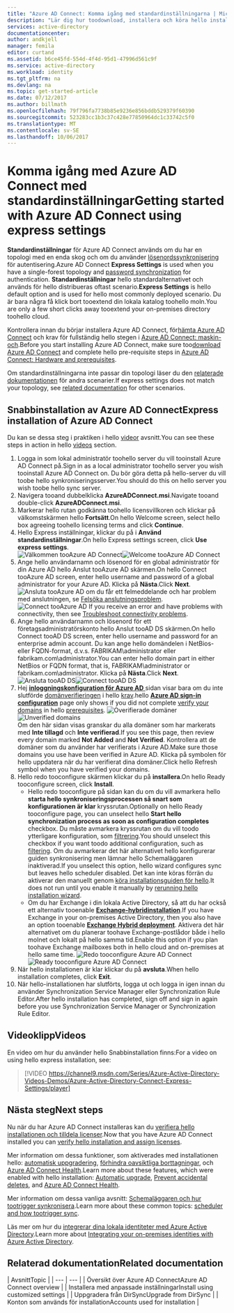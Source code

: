 ```yaml
---
title: "Azure AD Connect: Komma igång med standardinställningarna | Microsoft Docs"
description: "Lär dig hur toodownload, installera och köra hello installationsguiden för Azure AD Connect."
services: active-directory
documentationcenter: 
author: andkjell
manager: femila
editor: curtand
ms.assetid: b6ce45fd-554d-4f4d-95d1-47996d561c9f
ms.service: active-directory
ms.workload: identity
ms.tgt_pltfrm: na
ms.devlang: na
ms.topic: get-started-article
ms.date: 07/12/2017
ms.author: billmath
ms.openlocfilehash: 79f796fa7738b85e9236e856bddb529379f60390
ms.sourcegitcommit: 523283cc1b3c37c428e77850964dc1c33742c5f0
ms.translationtype: MT
ms.contentlocale: sv-SE
ms.lasthandoff: 10/06/2017
---
```

# <a name="getting-started-with-azure-ad-connect-using-express-settings"></a><span data-ttu-id="6c0db-103">Komma igång med Azure AD Connect med standardinställningar</span><span class="sxs-lookup"><span data-stu-id="6c0db-103">Getting started with Azure AD Connect using express settings</span></span>
<span data-ttu-id="6c0db-104">**Standardinställningar** för Azure AD Connect används om du har en topologi med en enda skog och om du använder [lösenordssynkronisering](active-directory-aadconnectsync-implement-password-synchronization.md) för autentisering.</span><span class="sxs-lookup"><span data-stu-id="6c0db-104">Azure AD Connect **Express Settings** is used when you have a single-forest topology and [password synchronization](active-directory-aadconnectsync-implement-password-synchronization.md) for authentication.</span></span> <span data-ttu-id="6c0db-105">**Standardinställningar** hello standardalternativet och används för hello distribueras oftast scenario.</span><span class="sxs-lookup"><span data-stu-id="6c0db-105">**Express Settings** is hello default option and is used for hello most commonly deployed scenario.</span></span> <span data-ttu-id="6c0db-106">Du är bara några få klick bort tooextend din lokala katalog toohello moln.</span><span class="sxs-lookup"><span data-stu-id="6c0db-106">You are only a few short clicks away tooextend your on-premises directory toohello cloud.</span></span>

<span data-ttu-id="6c0db-107">Kontrollera innan du börjar installera Azure AD Connect, för[hämta Azure AD Connect](http://go.microsoft.com/fwlink/?LinkId=615771) och krav för fullständig hello stegen i [Azure AD Connect: maskin- och](active-directory-aadconnect-prerequisites.md).</span><span class="sxs-lookup"><span data-stu-id="6c0db-107">Before you start installing Azure AD Connect, make sure too[download Azure AD Connect](http://go.microsoft.com/fwlink/?LinkId=615771) and complete hello pre-requisite steps in [Azure AD Connect: Hardware and prerequisites](active-directory-aadconnect-prerequisites.md).</span></span>

<span data-ttu-id="6c0db-108">Om standardinställningarna inte passar din topologi läser du den [relaterade dokumentationen](#related-documentation) för andra scenarier.</span><span class="sxs-lookup"><span data-stu-id="6c0db-108">If express settings does not match your topology, see [related documentation](#related-documentation) for other scenarios.</span></span>

## <a name="express-installation-of-azure-ad-connect"></a><span data-ttu-id="6c0db-109">Snabbinstallation av Azure AD Connect</span><span class="sxs-lookup"><span data-stu-id="6c0db-109">Express installation of Azure AD Connect</span></span>
<span data-ttu-id="6c0db-110">Du kan se dessa steg i praktiken i hello [videor](#videos) avsnitt.</span><span class="sxs-lookup"><span data-stu-id="6c0db-110">You can see these steps in action in hello [videos](#videos) section.</span></span>

1. <span data-ttu-id="6c0db-111">Logga in som lokal administratör toohello server du vill tooinstall Azure AD Connect på.</span><span class="sxs-lookup"><span data-stu-id="6c0db-111">Sign in as a local administrator toohello server you wish tooinstall Azure AD Connect on.</span></span> <span data-ttu-id="6c0db-112">Du bör göra detta på hello-server du vill toobe hello synkroniseringsserver.</span><span class="sxs-lookup"><span data-stu-id="6c0db-112">You should do this on hello server you wish toobe hello sync server.</span></span>
2. <span data-ttu-id="6c0db-113">Navigera tooand dubbelklicka **AzureADConnect.msi**.</span><span class="sxs-lookup"><span data-stu-id="6c0db-113">Navigate tooand double-click **AzureADConnect.msi**.</span></span>
3. <span data-ttu-id="6c0db-114">Markerar hello rutan godkänna toohello licensvillkoren och klickar på välkomstskärmen hello **Fortsätt**.</span><span class="sxs-lookup"><span data-stu-id="6c0db-114">On hello Welcome screen, select hello box agreeing toohello licensing terms and click **Continue**.</span></span>  
4. <span data-ttu-id="6c0db-115">Hello Express inställningar, klickar du på i **Använd standardinställningar**.</span><span class="sxs-lookup"><span data-stu-id="6c0db-115">On hello Express settings screen, click **Use express settings**.</span></span>  
   <span data-ttu-id="6c0db-116">![Välkommen tooAzure AD Connect](./media/active-directory-aadconnect-get-started-express/express.png)</span><span class="sxs-lookup"><span data-stu-id="6c0db-116">![Welcome tooAzure AD Connect](./media/active-directory-aadconnect-get-started-express/express.png)</span></span>
5. <span data-ttu-id="6c0db-117">Ange hello användarnamn och lösenord för en global administratör för din Azure AD hello Anslut tooAzure AD skärmen.</span><span class="sxs-lookup"><span data-stu-id="6c0db-117">On hello Connect tooAzure AD screen, enter hello username and password of a global administrator for your Azure AD.</span></span> <span data-ttu-id="6c0db-118">Klicka på **Nästa**.</span><span class="sxs-lookup"><span data-stu-id="6c0db-118">Click **Next**.</span></span>  
   <span data-ttu-id="6c0db-119">![Ansluta tooAzure AD](./media/active-directory-aadconnect-get-started-express/connectaad.png) om du får ett felmeddelande och har problem med anslutningen, se [Felsöka anslutningsproblem](active-directory-aadconnect-troubleshoot-connectivity.md).</span><span class="sxs-lookup"><span data-stu-id="6c0db-119">![Connect tooAzure AD](./media/active-directory-aadconnect-get-started-express/connectaad.png) If you receive an error and have problems with connectivity, then see [Troubleshoot connectivity problems](active-directory-aadconnect-troubleshoot-connectivity.md).</span></span>
6. <span data-ttu-id="6c0db-120">Ange hello användarnamn och lösenord för ett företagsadministratörskonto hello Anslut tooAD DS skärmen.</span><span class="sxs-lookup"><span data-stu-id="6c0db-120">On hello Connect tooAD DS screen, enter hello username and password for an enterprise admin account.</span></span> <span data-ttu-id="6c0db-121">Du kan ange hello domändelen i NetBios- eller FQDN-format, d.v.s. FABRIKAM\administrator eller fabrikam.com\administrator.</span><span class="sxs-lookup"><span data-stu-id="6c0db-121">You can enter hello domain part in either NetBios or FQDN format, that is, FABRIKAM\administrator or fabrikam.com\administrator.</span></span> <span data-ttu-id="6c0db-122">Klicka på **Nästa**.</span><span class="sxs-lookup"><span data-stu-id="6c0db-122">Click **Next**.</span></span>  
   <span data-ttu-id="6c0db-123">![Ansluta tooAD DS](./media/active-directory-aadconnect-get-started-express/connectad.png)</span><span class="sxs-lookup"><span data-stu-id="6c0db-123">![Connect tooAD DS](./media/active-directory-aadconnect-get-started-express/connectad.png)</span></span>
7. <span data-ttu-id="6c0db-124">Hej [ **inloggningskonfiguration för Azure AD** ](active-directory-aadconnect-user-signin.md#azure-ad-sign-in-configuration) sidan visar bara om du inte slutförde [domänverifieringen](../active-directory-add-domain.md) i hello [krav](active-directory-aadconnect-prerequisites.md).</span><span class="sxs-lookup"><span data-stu-id="6c0db-124">hello [**Azure AD sign-in configuration**](active-directory-aadconnect-user-signin.md#azure-ad-sign-in-configuration) page only shows if you did not complete [verify your domains](../active-directory-add-domain.md) in hello [prerequisites](active-directory-aadconnect-prerequisites.md).</span></span>
   <span data-ttu-id="6c0db-125">![Overifierade domäner](./media/active-directory-aadconnect-get-started-express/unverifieddomain.png)</span><span class="sxs-lookup"><span data-stu-id="6c0db-125">![Unverified domains](./media/active-directory-aadconnect-get-started-express/unverifieddomain.png)</span></span>  
   <span data-ttu-id="6c0db-126">Om den här sidan visas granskar du alla domäner som har markerats med **Inte tillagd** och **Inte verifierad**.</span><span class="sxs-lookup"><span data-stu-id="6c0db-126">If you see this page, then review every domain marked **Not Added** and **Not Verified**.</span></span> <span data-ttu-id="6c0db-127">Kontrollera att de domäner som du använder har verifierats i Azure AD.</span><span class="sxs-lookup"><span data-stu-id="6c0db-127">Make sure those domains you use have been verified in Azure AD.</span></span> <span data-ttu-id="6c0db-128">Klicka på symbolen för hello uppdatera när du har verifierat dina domäner.</span><span class="sxs-lookup"><span data-stu-id="6c0db-128">Click hello Refresh symbol when you have verified your domains.</span></span>
8. <span data-ttu-id="6c0db-129">Hello redo tooconfigure skärmen klickar du på **installera**.</span><span class="sxs-lookup"><span data-stu-id="6c0db-129">On hello Ready tooconfigure screen, click **Install**.</span></span>
   * <span data-ttu-id="6c0db-130">Hello redo tooconfigure på sidan kan du om du vill avmarkera hello **starta hello synkroniseringsprocessen så snart som konfigurationen är klar** kryssrutan.</span><span class="sxs-lookup"><span data-stu-id="6c0db-130">Optionally on hello Ready tooconfigure page, you can unselect hello **Start hello synchronization process as soon as configuration completes** checkbox.</span></span> <span data-ttu-id="6c0db-131">Du måste avmarkera kryssrutan om du vill toodo ytterligare konfiguration, som [filtrering](active-directory-aadconnectsync-configure-filtering.md).</span><span class="sxs-lookup"><span data-stu-id="6c0db-131">You should unselect this checkbox if you want toodo additional configuration, such as [filtering](active-directory-aadconnectsync-configure-filtering.md).</span></span> <span data-ttu-id="6c0db-132">Om du avmarkerar det här alternativet hello konfigurerar guiden synkronisering men lämnar hello Schemaläggaren inaktiverad.</span><span class="sxs-lookup"><span data-stu-id="6c0db-132">If you unselect this option, hello wizard configures sync but leaves hello scheduler disabled.</span></span> <span data-ttu-id="6c0db-133">Det kan inte köras förrän du aktiverar den manuellt genom [köra installationsguiden för hello](active-directory-aadconnectsync-installation-wizard.md).</span><span class="sxs-lookup"><span data-stu-id="6c0db-133">It does not run until you enable it manually by [rerunning hello installation wizard](active-directory-aadconnectsync-installation-wizard.md).</span></span>
   * <span data-ttu-id="6c0db-134">Om du har Exchange i din lokala Active Directory, så att du har också ett alternativ tooenable [ **Exchange-hybridinstallation**](https://technet.microsoft.com/library/jj200581.aspx).</span><span class="sxs-lookup"><span data-stu-id="6c0db-134">If you have Exchange in your on-premises Active Directory, then you also have an option tooenable [**Exchange Hybrid deployment**](https://technet.microsoft.com/library/jj200581.aspx).</span></span> <span data-ttu-id="6c0db-135">Aktivera det här alternativet om du planerar toohave Exchange-postlådor både i hello molnet och lokalt på hello samma tid.</span><span class="sxs-lookup"><span data-stu-id="6c0db-135">Enable this option if you plan toohave Exchange mailboxes both in hello cloud and on-premises at hello same time.</span></span>
     <span data-ttu-id="6c0db-136">![Redo tooconfigure Azure AD Connect](./media/active-directory-aadconnect-get-started-express/readytoconfigure.png)</span><span class="sxs-lookup"><span data-stu-id="6c0db-136">![Ready tooconfigure Azure AD Connect](./media/active-directory-aadconnect-get-started-express/readytoconfigure.png)</span></span>
9. <span data-ttu-id="6c0db-137">När hello installationen är klar klickar du på **avsluta**.</span><span class="sxs-lookup"><span data-stu-id="6c0db-137">When hello installation completes, click **Exit**.</span></span>
10. <span data-ttu-id="6c0db-138">När hello-installationen har slutförts, logga ut och logga in igen innan du använder Synchronization Service Manager eller Synchronization Rule Editor.</span><span class="sxs-lookup"><span data-stu-id="6c0db-138">After hello installation has completed, sign off and sign in again before you use Synchronization Service Manager or Synchronization Rule Editor.</span></span>

## <a name="videos"></a><span data-ttu-id="6c0db-139">Videoklipp</span><span class="sxs-lookup"><span data-stu-id="6c0db-139">Videos</span></span>
<span data-ttu-id="6c0db-140">En video om hur du använder hello Snabbinstallation finns:</span><span class="sxs-lookup"><span data-stu-id="6c0db-140">For a video on using hello express installation, see:</span></span>

> [!VIDEO https://channel9.msdn.com/Series/Azure-Active-Directory-Videos-Demos/Azure-Active-Directory-Connect-Express-Settings/player]
> 
> 

## <a name="next-steps"></a><span data-ttu-id="6c0db-141">Nästa steg</span><span class="sxs-lookup"><span data-stu-id="6c0db-141">Next steps</span></span>
<span data-ttu-id="6c0db-142">Nu när du har Azure AD Connect installeras kan du [verifiera hello installationen och tilldela licenser](active-directory-aadconnect-whats-next.md).</span><span class="sxs-lookup"><span data-stu-id="6c0db-142">Now that you have Azure AD Connect installed you can [verify hello installation and assign licenses](active-directory-aadconnect-whats-next.md).</span></span>

<span data-ttu-id="6c0db-143">Mer information om dessa funktioner, som aktiverades med installationen hello: [automatisk uppgradering](active-directory-aadconnect-feature-automatic-upgrade.md), [förhindra oavsiktliga borttagningar](active-directory-aadconnectsync-feature-prevent-accidental-deletes.md), och [Azure AD Connect Health](../connect-health/active-directory-aadconnect-health-sync.md).</span><span class="sxs-lookup"><span data-stu-id="6c0db-143">Learn more about these features, which were enabled with hello installation: [Automatic upgrade](active-directory-aadconnect-feature-automatic-upgrade.md), [Prevent accidental deletes](active-directory-aadconnectsync-feature-prevent-accidental-deletes.md), and [Azure AD Connect Health](../connect-health/active-directory-aadconnect-health-sync.md).</span></span>

<span data-ttu-id="6c0db-144">Mer information om dessa vanliga avsnitt: [Schemaläggaren och hur tootrigger synkronisera](active-directory-aadconnectsync-feature-scheduler.md).</span><span class="sxs-lookup"><span data-stu-id="6c0db-144">Learn more about these common topics: [scheduler and how tootrigger sync](active-directory-aadconnectsync-feature-scheduler.md).</span></span>

<span data-ttu-id="6c0db-145">Läs mer om hur du [integrerar dina lokala identiteter med Azure Active Directory](active-directory-aadconnect.md).</span><span class="sxs-lookup"><span data-stu-id="6c0db-145">Learn more about [Integrating your on-premises identities with Azure Active Directory](active-directory-aadconnect.md).</span></span>

## <a name="related-documentation"></a><span data-ttu-id="6c0db-146">Relaterad dokumentation</span><span class="sxs-lookup"><span data-stu-id="6c0db-146">Related documentation</span></span>
| <span data-ttu-id="6c0db-147">Avsnitt</span><span class="sxs-lookup"><span data-stu-id="6c0db-147">Topic</span></span> |
| --- | --- |
| <span data-ttu-id="6c0db-148">Översikt över Azure AD Connect</span><span class="sxs-lookup"><span data-stu-id="6c0db-148">Azure AD Connect overview</span></span> |
| <span data-ttu-id="6c0db-149">Installera med anpassade inställningar</span><span class="sxs-lookup"><span data-stu-id="6c0db-149">Install using customized settings</span></span> |
| <span data-ttu-id="6c0db-150">Uppgradera från DirSync</span><span class="sxs-lookup"><span data-stu-id="6c0db-150">Upgrade from DirSync</span></span> |
| <span data-ttu-id="6c0db-151">Konton som används för installation</span><span class="sxs-lookup"><span data-stu-id="6c0db-151">Accounts used for installation</span></span> |

